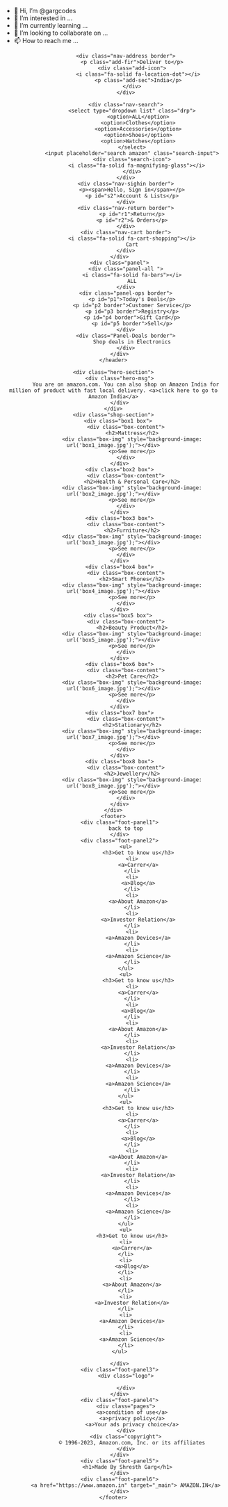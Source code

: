 - 👋 Hi, I’m @gargcodes
- 👀 I’m interested in ...
- 🌱 I’m currently learning ...
- 💞️ I’m looking to collaborate on ...
- 📫 How to reach me ...

<!---
gargcodes/gargcodes is a ✨ special ✨ repository because its `README.md` (this file) appears on your GitHub profile.
You can click the Preview link to take a look at your changes.
--->
<!DOCTYPE html>
<html lang="en">
<head>
    <meta charset="UTF-8">
    <meta name="viewport" content="width=device-width, initial-scale=1.0">
    <title>PROJECT</title>
    <link rel="stylesheet" href="https://cdnjs.cloudflare.com/ajax/libs/font-awesome/6.4.2/css/all.min.css" integrity="sha512-z3gLpd7yknf1YoNbCzqRKc4qyor8gaKU1qmn+CShxbuBusANI9QpRohGBreCFkKxLhei6S9CQXFEbbKuqLg0DA==" crossorigin="anonymous" referrerpolicy="no-referrer" />
    <link rel="stylesheet" href="styleproject.css">
</head>
<body>
    <header>
        <div class="navbar">
            <div class="nav-logo border">
                <div class="logo"></div>
            </div>

            <div class="nav-address border">
                <p class="add-fir">Deliver to</p>
                <div class="add-icon">
                    <i class="fa-solid fa-location-dot"></i>
                    <p class="add-sec">India</p>
                </div>
            </div>

            <div class="nav-search">
                <select type="dropdown list" class="drp">
                    <option>ALL</option>
                    <option>Clothes</option>
                    <option>Accessories</option>
                    <option>Shoes</option>
                    <option>Watches</option>
                </select>
                <input placeholder="search amazon" class="search-input">
                <div class="search-icon">
                   <i class="fa-solid fa-magnifying-glass"></i>
                </div>
            </div>
            <div class="nav-sighin border">
                <p><span>Hello, Sign in</span></p>
                <p id="s2">Account & Lists</p>
            </div>
            <div class="nav-return border">
                <p id="r1">Return</p>
                <p id="r2">& Orders</p>
            </div>
            <div class="nav-cart border">
                <i class="fa-solid fa-cart-shopping"></i>
                Cart
            </div>
        </div>
        <div class="panel">
            <div class="panel-all ">
                <i class="fa-solid fa-bars"></i>
                ALL
            </div>
            <div class="panel-ops border">
                <p id="p1">Today's Deals</p>
                <p id="p2 border">Customer Service</p>
                <p id="p3 border">Registry</p>
                <p id="p4 border">Gift Card</p>
                <p id="p5 border">Sell</p>
            </div>
            <div class="Panel-Deals border">
                Shop deals in Electronics
            </div>
        </div>
    </header>

    <div class="hero-section">
        <div class="hero-msg">
            You are on amazon.com. You can also shop on Amazon India for million of product with fast local delivery. <a>click here to go to Amazon India</a>
        </div>
    </div>
    <div class="shop-section">
        <div class="box1 box"> 
            <div class="box-content">
                <h2>Mattress</h2>
                <div class="box-img" style="background-image: url('box1_image.jpg');"></div>
                <p>See more</p>
            </div>
        </div>
        <div class="box2 box">
            <div class="box-content">
                <h2>Health & Personal Care</h2>
                <div class="box-img" style="background-image: url('box2_image.jpg');"></div>
                <p>See more</p>
            </div>
        </div>
        <div class="box3 box">
            <div class="box-content">
                <h2>Furniture</h2>
                <div class="box-img" style="background-image: url('box3_image.jpg');"></div>
                <p>See more</p>
            </div>
        </div>
        <div class="box4 box">
            <div class="box-content">
                <h2>Smart Phones</h2>
                <div class="box-img" style="background-image: url('box4_image.jpg');"></div>
                <p>See more</p>
            </div>
        </div>
        <div class="box5 box"> 
            <div class="box-content">
                <h2>Beauty Product</h2>
                <div class="box-img" style="background-image: url('box5_image.jpg');"></div>
                <p>See more</p>
            </div>
        </div>
        <div class="box6 box">
            <div class="box-content">
                <h2>Pet Care</h2>
                <div class="box-img" style="background-image: url('box6_image.jpg');"></div>
                <p>See more</p>
            </div>
        </div>
        <div class="box7 box">
            <div class="box-content">
                <h2>Stationary</h2>
                <div class="box-img" style="background-image: url('box7_image.jpg');"></div>
                <p>See more</p>
            </div>
        </div>
        <div class="box8 box">
            <div class="box-content">
                <h2>Jewellery</h2>
                <div class="box-img" style="background-image: url('box8_image.jpg');"></div>
                <p>See more</p>
            </div>
        </div>
    </div>
    <footer>
        <div class="foot-panel1">
            back to top
        </div>
        <div class="foot-panel2">
            <ul>
                    <h3>Get to know us</h3>
                <li>
                    <a>Carrer</a>
                </li>
                <li>
                    <a>Blog</a>
                </li>
                <li>
                    <a>About Amazon</a>
                </li>
                <li>
                    <a>Investor Relation</a>
                </li>
                <li>
                    <a>Amazon Devices</a>
                </li>
                <li>
                    <a>Amazon Science</a>
                </li>
            </ul>
            <ul>
                    <h3>Get to know us</h3>
                <li>
                    <a>Carrer</a>
                </li>
                <li>
                    <a>Blog</a>
                </li>
                <li>
                    <a>About Amazon</a>
                </li>
                <li>
                    <a>Investor Relation</a>
                </li>
                <li>
                    <a>Amazon Devices</a>
                </li>
                <li>
                    <a>Amazon Science</a>
                </li>
            </ul>
            <ul>
                    <h3>Get to know us</h3>
                <li>
                    <a>Carrer</a>
                </li>
                <li>
                    <a>Blog</a>
                </li>
                <li>
                    <a>About Amazon</a>
                </li>
                <li>
                    <a>Investor Relation</a>
                </li>
                <li>
                    <a>Amazon Devices</a>
                </li>
                <li>
                    <a>Amazon Science</a>
                </li>
            </ul>
            <ul>
                <h3>Get to know us</h3>
            <li>
                <a>Carrer</a>
            </li>
            <li>
                <a>Blog</a>
            </li>
            <li>
                <a>About Amazon</a>
            </li>
            <li>
                <a>Investor Relation</a>
            </li>
            <li>
                <a>Amazon Devices</a>
            </li>
            <li>
                <a>Amazon Science</a>
            </li>
        </ul>

        </div>
        <div class="foot-panel3">
            <div class="logo">
                
            </div>
        </div>
        <div class="foot-panel4">
            <div class="pages">
                <a>condition of use</a>
                <a>privacy policy</a>
                <a>Your ads privacy choice</a>
            </div>
            <div class="copyright">
                © 1996-2023, Amazon.com, Inc. or its affiliates
            </div>
        </div>
        <div class="foot-panel5">
             <h1>Made By Shresth Garg</h1>
        </div>
        <div class="foot-panel6">
            <a href="https://www.amazon.in" target="_main"> AMAZON.IN</a>
        </div>
    </footer>

    
</body>
</html>

